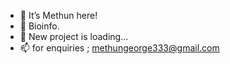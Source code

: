 - 👋 It’s Methun here!
- 👀 Bioinfo.
- 🌱 New project is loading...
- 📫 for enquiries ; methungeorge333@gmail.com

<!---
georgejr45/georgejr45 is a ✨ special ✨ repository because its `README.md` (this file) appears on your GitHub profile.
You can click the Preview link to take a look at your changes.
--->
